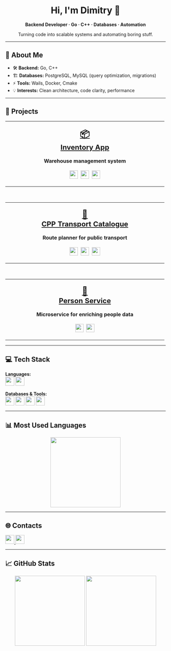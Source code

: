 <div align="center">
  <h1>Hi, I'm Dimitry 👋</h1>
  <p><b>Backend Developer · Go · C++ · Databases · Automation</b></p>
  <p>Turning code into scalable systems and automating boring stuff.</p>
</div>

---

## 🚀 About Me

- 🛠️ **Backend:** Go, C++
- 🏗️ **Databases:** PostgreSQL, MySQL (query optimization, migrations)
- ⚡ **Tools:** Wails, Docker, Cmake
- 💡 **Interests:** Clean architecture, code clarity, performance

---

## 🚀 Projects

<div align="center">

<table>
  <tr>
    <td width="500" align="center" valign="top" style="padding:20px 0;">
      <a href="https://github.com/k1lls3x/inventory-app" style="font-size:22px; font-weight:bold;">
        <span style="font-size:28px;">📦</span><br>
        <b>Inventory App</b>
      </a>
      <br><br>
      <b>Warehouse management system</b><br><br>
      <img src="https://img.shields.io/badge/Go-00ADD8?logo=go&logoColor=white&style=for-the-badge" height="26"/>&nbsp;
      <img src="https://img.shields.io/badge/PostgreSQL-316192?logo=postgresql&logoColor=white&style=for-the-badge" height="26"/>&nbsp;
      <img src="https://img.shields.io/badge/Wails-FF0000?style=for-the-badge" height="26"/>
    </td>
  </tr>
</table>

<br>

<table>
  <tr>
    <td width="500" align="center" valign="top" style="padding:20px 0;">
      <a href="https://github.com/k1lls3x/cpp-transport-catalogue" style="font-size:22px; font-weight:bold;">
        <span style="font-size:28px;">🚌</span><br>
        <b>CPP Transport Catalogue</b>
      </a>
      <br><br>
      <b>Route planner for public transport</b><br><br>
      <img src="https://img.shields.io/badge/C++-00599C?logo=c%2B%2B&logoColor=white&style=for-the-badge" height="26"/>&nbsp;
      <img src="https://img.shields.io/badge/JSON-000000?logo=json&logoColor=white&style=for-the-badge" height="26"/>&nbsp;
      <img src="https://img.shields.io/badge/SVG-ffb13b?style=for-the-badge" height="26"/>
    </td>
  </tr>
</table>

<br>

<table>
  <tr>
    <td width="500" align="center" valign="top" style="padding:20px 0;">
      <a href="https://github.com/k1lls3x/person-service" style="font-size:22px; font-weight:bold;">
        <span style="font-size:28px;">👤</span><br>
        <b>Person Service</b>
      </a>
      <br><br>
      <b>Microservice for enriching people data</b><br><br>
      <img src="https://img.shields.io/badge/Go-00ADD8?logo=go&logoColor=white&style=for-the-badge" height="26"/>&nbsp;
      <img src="https://img.shields.io/badge/PostgreSQL-316192?logo=postgresql&logoColor=white&style=for-the-badge" height="26"/>
    </td>
  </tr>
</table>

</div>

---

## 💻 Tech Stack

**Languages:**  
<img src="https://img.shields.io/badge/C++-00599C?logo=c%2B%2B&logoColor=white&style=for-the-badge" height="28"/>
<img src="https://img.shields.io/badge/Go-00ADD8?logo=go&logoColor=white&style=for-the-badge" height="28"/>

**Databases & Tools:**  
<img src="https://img.shields.io/badge/PostgreSQL-316192?logo=postgresql&logoColor=white&style=for-the-badge" height="28"/>
<img src="https://img.shields.io/badge/MySQL-4479A1?logo=mysql&logoColor=white&style=for-the-badge" height="28"/>
<img src="https://img.shields.io/badge/CMake-008FBA?logo=cmake&logoColor=white&style=for-the-badge" height="28"/>
<img src="https://img.shields.io/badge/CI/CD-blue?style=for-the-badge" height="28"/>

---

## 📊 Most Used Languages

<div align="center">
  <img src="https://github-readme-stats.vercel.app/api/top-langs/?username=k1lls3x&theme=catppuccin_mocha&hide_border=false&layout=compact&size_weight=2&count_weight=2" height="220"/>
</div>

---

## 🌐 Contacts

<p>
  <a href="mailto:takesxq77@gmail.com">
    <img src="https://img.shields.io/badge/Email-D14836?logo=gmail&logoColor=white&style=for-the-badge" height="28">
  </a>
  <a href="https://t.me/k1llasx">
    <img src="https://img.shields.io/badge/Telegram-2CA5E0?logo=telegram&logoColor=white&style=for-the-badge" height="28">
  </a>
</p>

---

## 📈 GitHub Stats

<p align="center">
  <img src="https://github-readme-stats.vercel.app/api?username=k1lls3x&theme=catppuccin_mocha&hide_border=true&include_all_commits=true&count_private=true" height="220"/>
  <img src="https://nirzak-streak-stats.vercel.app/?user=k1lls3x&theme=catppuccin_mocha&hide_border=true" height="220"/>
</p>
